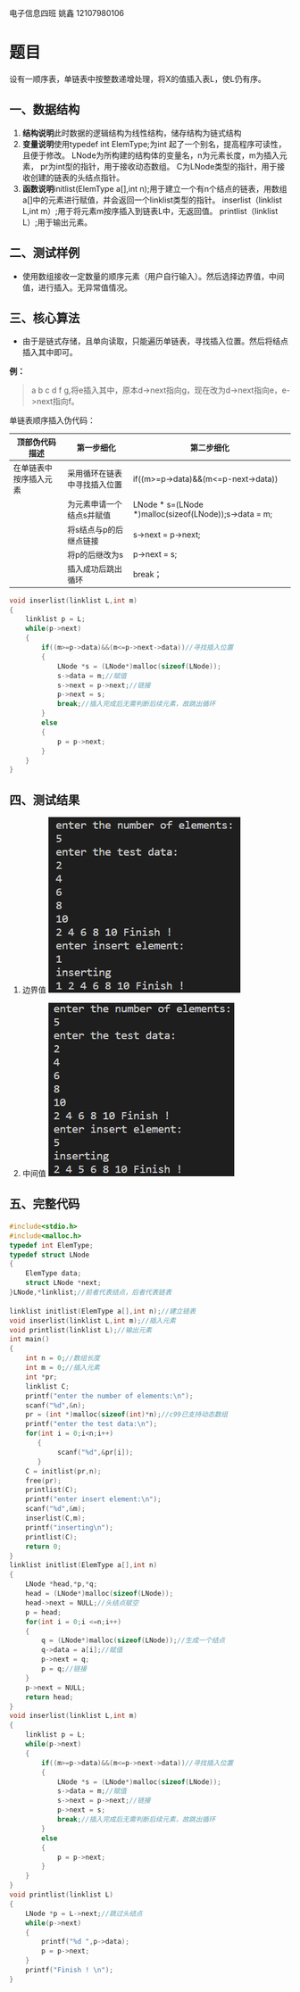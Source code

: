 电子信息四班 姚鑫 12107980106

# 题目

设有一顺序表，单链表中按整数递增处理，将X的值插入表L，使L仍有序。

## 一、数据结构

1. **结构说明**此时数据的逻辑结构为线性结构，储存结构为链式结构
2. **变量说明**使用typedef int ElemType;为int 起了一个别名，提高程序可读性，且便于修改。
LNode为所构建的结构体的变量名，n为元素长度，m为插入元素，
pr为int型的指针，用于接收动态数组。
C为LNode类型的指针，用于接收创建的链表的头结点指针。
3. **函数说明**initlist(ElemType a[],int n);用于建立一个有n个结点的链表，用数组a[]中的元素进行赋值，并会返回一个linklist类型的指针。
inserlist（linklist L,int m）;用于将元素m按序插入到链表L中，无返回值。
printlist（linklist L）;用于输出元素。

## 二、测试样例

* 使用数组接收一定数量的顺序元素（用户自行输入）。然后选择边界值，中间值，进行插入。无异常值情况。

## 三、核心算法

* 由于是链式存储，且单向读取，只能遍历单链表，寻找插入位置。然后将结点插入其中即可。

**例：**

>a b c d f g,将e插入其中，原本d->next指向g，现在改为d->next指向e，e->next指向f。

单链表顺序插入伪代码：

| 顶部伪代码描述 | 第一步细化 |第二步细化|
| ---- | ---- |----|
| 在单链表中按序插入元素 | 采用循环在链表中寻找插入位置 |if((m>=p->data)&&(m<=p-next->data))|
||为元素申请一个结点s并赋值| LNode * s=(LNode *)malloc(sizeof(LNode));s->data = m;|
||将s结点与p的后继点链接|s->next = p->next;|
||将p的后继改为s|p->next = s;|
||插入成功后跳出循环|break；|
```c
void inserlist(linklist L,int m)
{
    linklist p = L;
    while(p->next)
    {
        if((m>=p->data)&&(m<=p->next->data))//寻找插入位置
        {
            LNode *s = (LNode*)malloc(sizeof(LNode));
            s->data = m;//赋值
            s->next = p->next;//链接
            p->next = s;
            break;//插入完成后无需判断后续元素，故跳出循环
        }
        else
        {
            p = p->next;
        }
    }
}
```

## 四、测试结果

1. 边界值
![](images/2022-09-29-11-13-57.png)

2. 中间值
![](images/2022-09-29-21-17-57.png)

## 五、完整代码

```c
#include<stdio.h>
#include<malloc.h>
typedef int ElemType;
typedef struct LNode
{
    ElemType data;
    struct LNode *next;
}LNode,*linklist;//前者代表结点，后者代表链表

linklist initlist(ElemType a[],int n);//建立链表
void inserlist(linklist L,int m);//插入元素
void printlist(linklist L);//输出元素
int main()
{
    int n = 0;//数组长度
    int m = 0;//插入元素
    int *pr;
    linklist C;
    printf("enter the number of elements:\n");
    scanf("%d",&n);
    pr = (int *)malloc(sizeof(int)*n);//c99已支持动态数组
    printf("enter the test data:\n");
    for(int i = 0;i<n;i++)
       { 
            scanf("%d",&pr[i]);
       }
    C = initlist(pr,n);
    free(pr);
    printlist(C);
    printf("enter insert element:\n");
    scanf("%d",&m);
    inserlist(C,m);
    printf("inserting\n");
    printlist(C);
    return 0;
}
linklist initlist(ElemType a[],int n)
{
    LNode *head,*p,*q;
    head = (LNode*)malloc(sizeof(LNode));
    head->next = NULL;//头结点赋空
    p = head;
    for(int i = 0;i <=n;i++)
    {
        q = (LNode*)malloc(sizeof(LNode));//生成一个结点
        q->data = a[i];//赋值
        p->next = q;
        p = q;//链接
    }
    p->next = NULL;
    return head;
}
void inserlist(linklist L,int m)
{
    linklist p = L;
    while(p->next)
    {
        if((m>=p->data)&&(m<=p->next->data))//寻找插入位置
        {
            LNode *s = (LNode*)malloc(sizeof(LNode));
            s->data = m;//赋值
            s->next = p->next;//链接
            p->next = s;
            break;//插入完成后无需判断后续元素，故跳出循环
        }
        else
        {
            p = p->next;
        }
    }
}
void printlist(linklist L)
{
    LNode *p = L->next;//跳过头结点
    while(p->next)
    {
        printf("%d ",p->data);
        p = p->next;
    }
    printf("Finish ! \n");
}
```
